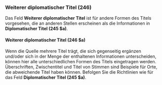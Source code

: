 ### Weiterer diplomatischer Titel (246)

Das Feld **Weiterer diplomatischer Titel** ist für andere Formen des Titels vorgesehen, die an anderen Stellen erscheinen als die Informationen in **Diplomatischer Titel (245 $a)**.

#### Weiterer diplomatischer Titel (246 $a)

Wenn die Quelle mehrere Titel trägt, die sich gegenseitig ergänzen und/oder sich in der Menge der enthaltenen Informationen unterscheiden, können hier alle unterschiedlichen Formen des Titels eingetragen werden. Überschriften, Zwischentitel und Titel von Stimmen sind Beispiele für Orte, die abweichende Titel haben können. Befolgen Sie die Richtlinien wie für das Feld **Diplomatischer Titel (245 $a)**.
